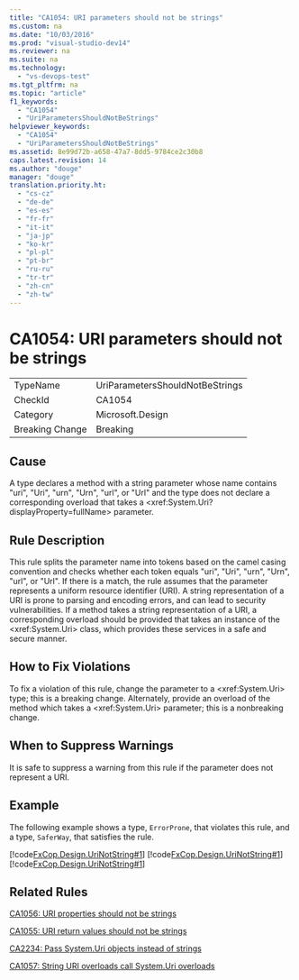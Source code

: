 ```yaml
---
title: "CA1054: URI parameters should not be strings"
ms.custom: na
ms.date: "10/03/2016"
ms.prod: "visual-studio-dev14"
ms.reviewer: na
ms.suite: na
ms.technology: 
  - "vs-devops-test"
ms.tgt_pltfrm: na
ms.topic: "article"
f1_keywords: 
  - "CA1054"
  - "UriParametersShouldNotBeStrings"
helpviewer_keywords: 
  - "CA1054"
  - "UriParametersShouldNotBeStrings"
ms.assetid: 8e99d72b-a658-47a7-8dd5-9784ce2c30b8
caps.latest.revision: 14
ms.author: "douge"
manager: "douge"
translation.priority.ht: 
  - "cs-cz"
  - "de-de"
  - "es-es"
  - "fr-fr"
  - "it-it"
  - "ja-jp"
  - "ko-kr"
  - "pl-pl"
  - "pt-br"
  - "ru-ru"
  - "tr-tr"
  - "zh-cn"
  - "zh-tw"
---
```

# CA1054: URI parameters should not be strings
|||  
|-|-|  
|TypeName|UriParametersShouldNotBeStrings|  
|CheckId|CA1054|  
|Category|Microsoft.Design|  
|Breaking Change|Breaking|  
  
## Cause  
 A type declares a method with a string parameter whose name contains "uri", "Uri", "urn", "Urn", "url", or "Url" and the type does not declare a corresponding overload that takes a \<xref:System.Uri?displayProperty=fullName> parameter.  
  
## Rule Description  
 This rule splits the parameter name into tokens based on the camel casing convention and checks whether each token equals "uri", "Uri", "urn", "Urn", "url", or "Url". If there is a match, the rule assumes that the parameter represents a uniform resource identifier (URI). A string representation of a URI is prone to parsing and encoding errors, and can lead to security vulnerabilities. If a method takes a string representation of a URI, a corresponding overload should be provided that takes an instance of the \<xref:System.Uri> class, which provides these services in a safe and secure manner.  
  
## How to Fix Violations  
 To fix a violation of this rule, change the parameter to a \<xref:System.Uri> type; this is a breaking change. Alternately, provide an overload of the method which takes a \<xref:System.Uri> parameter; this is a nonbreaking change.  
  
## When to Suppress Warnings  
 It is safe to suppress a warning from this rule if the parameter does not represent a URI.  
  
## Example  
 The following example shows a type, `ErrorProne`, that violates this rule, and a type, `SaferWay`, that satisfies the rule.  
  
 [!code[FxCop.Design.UriNotString#1](../VS_IDE/codesnippet/CSharp/ca1054--uri-parameters-should-not-be-strings_1.cs)]
[!code[FxCop.Design.UriNotString#1](../VS_IDE/codesnippet/VisualBasic/ca1054--uri-parameters-should-not-be-strings_1.vb)]
[!code[FxCop.Design.UriNotString#1](../VS_IDE/codesnippet/CPP/ca1054--uri-parameters-should-not-be-strings_1.cpp)]  
  
## Related Rules  
 [CA1056: URI properties should not be strings](../VS_IDE/ca1056--uri-properties-should-not-be-strings.md)  
  
 [CA1055: URI return values should not be strings](../VS_IDE/ca1055--uri-return-values-should-not-be-strings.md)  
  
 [CA2234: Pass System.Uri objects instead of strings](../VS_IDE/ca2234--pass-system.uri-objects-instead-of-strings.md)  
  
 [CA1057: String URI overloads call System.Uri overloads](../VS_IDE/ca1057--string-uri-overloads-call-system.uri-overloads.md)